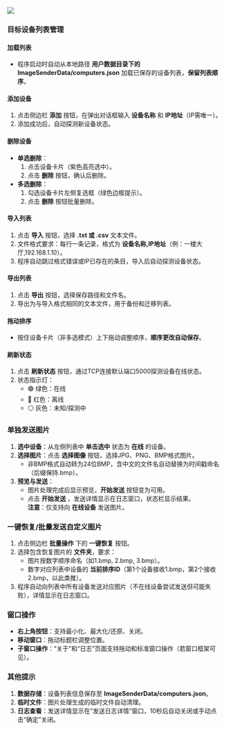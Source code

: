 

![](https://p.0vk.com/p/682ea0f0c197b.webp)
### 目标设备列表管理
#### 加载列表
- 程序启动时自动从本地路径 **用户数据目录下的 ImageSenderData/computers.json** 加载已保存的设备列表，**保留列表顺序**。

#### 添加设备
1. 点击侧边栏 **添加** 按钮，在弹出对话框输入 **设备名称** 和 **IP地址**（IP需唯一）。  
2. 添加成功后，自动探测新设备状态。

#### 删除设备
- **单选删除**：  
  1. 点击设备卡片（紫色高亮选中）。  
  2. 点击 **删除** 按钮，确认后删除。  
- **多选删除**：  
  1. 勾选设备卡片左侧复选框（绿色边框提示）。  
  2. 点击 **删除** 按钮批量删除。

#### 导入列表
1. 点击 **导入** 按钮，选择 **.txt 或 .csv** 文本文件。  
2. 文件格式要求：每行一条记录，格式为 **设备名称,IP地址**（例：一楼大厅,192.168.1.10）。  
3. 程序自动跳过格式错误或IP已存在的条目，导入后自动探测设备状态。

#### 导出列表
1. 点击 **导出** 按钮，选择保存路径和文件名。  
2. 导出为与导入格式相同的文本文件，用于备份和迁移列表。

#### 拖动排序
- 按住设备卡片（非多选模式）上下拖动调整顺序，**顺序更改自动保存**。

#### 刷新状态
1. 点击 **刷新状态** 按钮，通过TCP连接默认端口5000探测设备在线状态。  
2. 状态指示灯：  
   - 🟢 绿色：在线  
   - 🔴 红色：离线  
   - ⚪ 灰色：未知/探测中  


### 单独发送图片
1. **选中设备**：从左侧列表中 **单击选中** 状态为 **在线** 的设备。  
2. **选择图片**：点击 **选择图像** 按钮，选择JPG、PNG、BMP格式图片。  
   - 非BMP格式自动转为24位BMP，含中文的文件名自动替换为时间戳命名（后缀保持.bmp）。  
3. **预览与发送**：  
   - 图片处理完成后显示预览，**开始发送** 按钮变为可用。  
   - 点击 **开始发送** ，发送详情显示在日志窗口，状态栏显示结果。  
**注意**：仅支持向 **在线设备** 发送图片。


### 一键恢复/批量发送自定义图片
1. 点击侧边栏 **批量操作** 下的 **一键恢复** 按钮。  
2. 选择包含恢复图片的 **文件夹**，要求：  
   - 图片按数字顺序命名（如1.bmp, 2.bmp, 3.bmp）。  
   - 数字对应列表中设备的 **当前排序ID**（第1个设备接收1.bmp，第2个接收2.bmp，以此类推）。  
3. 程序自动向列表中所有设备发送对应图片（不在线设备尝试发送但可能失败），详情显示在日志窗口。


### 窗口操作
- **右上角按钮**：支持最小化、最大化/还原、关闭。  
- **移动窗口**：拖动标题栏调整位置。  
- **子窗口操作**：“关于”和“日志”页面支持拖动和标准窗口操作（若窗口框架可见）。


### 其他提示
1. **数据存储**：设备列表信息保存至 **ImageSenderData/computers.json**。  
2. **临时文件**：图片处理生成的临时文件自动清理。  
3. **日志查看**：发送详情显示在“发送日志详情”窗口，10秒后自动关闭或手动点击“确定”关闭。
